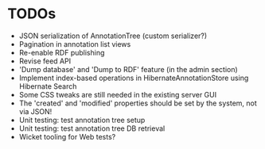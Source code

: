 # TODOs

* JSON serialization of AnnotationTree (custom serializer?)
* Pagination in annotation list views
* Re-enable RDF publishing
* Revise feed API
* 'Dump database' and 'Dump to RDF' feature (in the admin section)
* Implement index-based operations in HibernateAnnotationStore using Hibernate Search
* Some CSS tweaks are still needed in the existing server GUI
* The 'created' and 'modified' properties should be set by the system, not via JSON! 
* Unit testing: test annotation tree setup
* Unit testing: test annotation tree DB retrieval
* Wicket tooling for Web tests?
